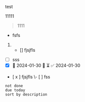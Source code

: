 

test



11111

> 1111 


- fsfs
1. - [] fjsjfls 


- [ ] sss
- [x] 📅 2024-01-30 🔽 ⏳ ✅ 2024-01-30
- [ x ] fjsjfls 
\\- [ ] fss





```tasks
not done
due today
sort by description
```

